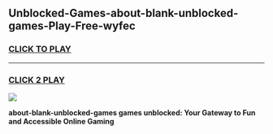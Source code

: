 
## Unblocked-Games-about-blank-unblocked-games-Play-Free-wyfec
<h3>
<a href="https://premium76.site?title=about-blank-unblocked-games&ref=21A">CLICK TO PLAY</a></h3>
<hr>

<h3>
<a href="https://premium76.site?title=about-blank-unblocked-games&ref=21A">CLICK 2 PLAY</a>
  
</h3>

<a href="https://premium76.site?title=about-blank-unblocked-games&ref=21A"><img src="https://clearcache.store/games.png"></a>


**about-blank-unblocked-games games unblocked: Your Gateway to Fun and Accessible Online Gaming**
